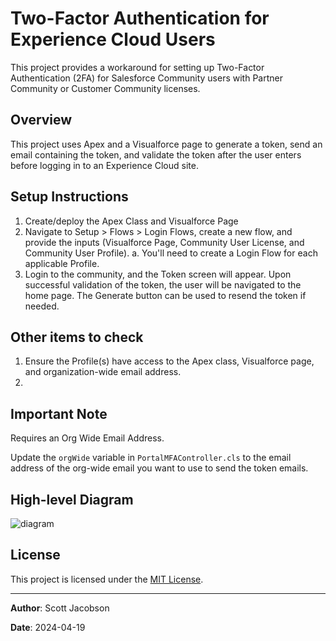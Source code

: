 # Two-Factor Authentication for Experience Cloud Users

This project provides a workaround for setting up Two-Factor Authentication (2FA) for Salesforce Community users with Partner Community or Customer Community licenses.

## Overview

This project uses Apex and a Visualforce page to generate a token, send an email containing the token, and validate the token after the user enters before logging in to an Experience Cloud site.

## Setup Instructions

1. Create/deploy the Apex Class and Visualforce Page
2. Navigate to Setup > Flows > Login Flows, create a new flow, and provide the inputs (Visualforce Page, Community User License, and Community User Profile).
    a. You'll need to create a Login Flow for each applicable Profile.
3. Login to the community, and the Token screen will appear. Upon successful validation of the token, the user will be navigated to the home page. The Generate button can be used to resend the token if needed.

## Other items to check

1. Ensure the Profile(s) have access to the Apex class, Visualforce page, and organization-wide email address.
2. 

## Important Note

Requires an Org Wide Email Address.

Update the `orgWide` variable in `PortalMFAController.cls` to the email address of the org-wide email you want to use to send the token emails.

## High-level Diagram

![diagram](https://github.com/scojac-github/PortalCustomMFAController/blob/diagram.png?raw=true)

## License

This project is licensed under the [MIT License](LICENSE).

---

**Author**: Scott Jacobson

**Date**: 2024-04-19